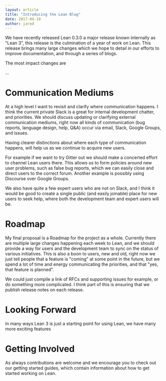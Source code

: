```yaml
---
layout: article
title: "Introducing the Lean Blog"
date: 2017-04-10
author: jared
---
```


We have recently released Lean 0.3.0 a major release known internally as "Lean 3", this release is
the culmination of a year of work on Lean. This release brings many large changes which we hope to
detail in our efforts to improve documentation, and through a series of blogs.

The most impact changes are

...

# Communication Mediums

At a high level I want to revisit and clarify where communication happens.
I think the current private Slack is a great for internal development chatter, and priorities.
We should discuss updating or clarifying external communication mediums, right now
all kinds of communication (bug reports, language design, help, Q&A) occur via email, Slack, Google Groups, and issues.

Having clearer distinctions about where each type of communication happens, will help us as we continue to acquire new users.

For example if we want to try Gitter out we should make a concerted effort to channel Lean users there. This allows us to form policies around new user problems, such as false bug reports, which we can easily close and direct users to the correct forum. Another example is possibly using Discourse over Google Groups.

We also have quite a few expert users who are not on Slack, and I think it would be good to create a single public (and easily joinable) place for new users to seek help, where both the development team and expert users will be.

# Roadmap

My final proposal is a Roadmap for the project as a whole. Currently there are multiple large changes happening each week to Lean, and we should provide a way for users and the development team to sync on the status of various initiatives. This is also a boon to users, new and old, right now we just tell people that a feature is "coming" at some point in the future, but we spend a lot of time and energy communicating the priorities, and that "yes, that feature is planned".

We could just compile a link of RFCs and supporting issues for example, or do something more complicated. I think part of this is ensuring that we publish release notes on each release.

# Looking Forward

In many ways Lean 3 is just a starting point for using Lean, we have many more exciting features

# Getting Involved

As always contributions are welcome and we encourage you to check out our getting started guides, which contain information
about how to get started working on Lean.



